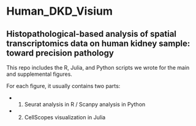 # Human_DKD_Visium

## Histopathological-based analysis of spatial transcriptomics data on human kidney sample: toward precision pathology

This repo includes the R, Julia, and Python scripts we wrote for the main and supplemental figures. 

For each figure, it usually contains two parts: 
- 1) Seurat analysis in R / Scanpy analysis in Python
- 2) CellScopes visualization in Julia
